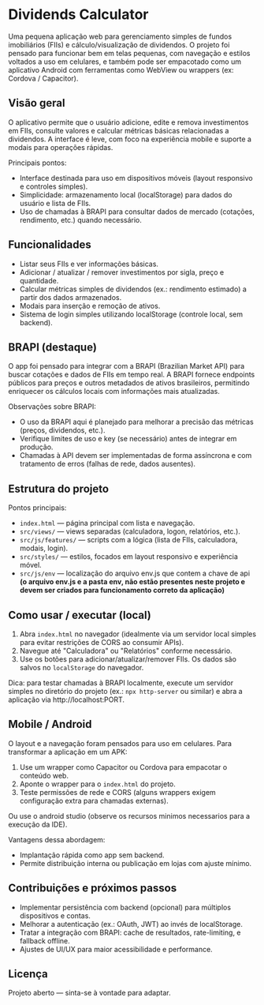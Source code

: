# Dividends Calculator

Uma pequena aplicação web para gerenciamento simples de fundos imobiliários (FIIs) e cálculo/visualização de dividendos. O projeto foi pensado para funcionar bem em telas pequenas, com navegação e estilos voltados a uso em celulares, e também pode ser empacotado como um aplicativo Android com ferramentas como WebView ou wrappers (ex: Cordova / Capacitor).

## Visão geral

O aplicativo permite que o usuário adicione, edite e remova investimentos em FIIs, consulte valores e calcular métricas básicas relacionadas a dividendos. A interface é leve, com foco na experiência mobile e suporte a modais para operações rápidas.

Principais pontos:

- Interface destinada para uso em dispositivos móveis (layout responsivo e controles simples).
- Simplicidade: armazenamento local (localStorage) para dados do usuário e lista de FIIs.
- Uso de chamadas à BRAPI para consultar dados de mercado (cotações, rendimento, etc.) quando necessário.

## Funcionalidades

- Listar seus FIIs e ver informações básicas.
- Adicionar / atualizar / remover investimentos por sigla, preço e quantidade.
- Calcular métricas simples de dividendos (ex.: rendimento estimado) a partir dos dados armazenados.
- Modais para inserção e remoção de ativos.
- Sistema de login simples utilizando localStorage (controle local, sem backend).

## BRAPI (destaque)

O app foi pensado para integrar com a BRAPI (Brazilian Market API) para buscar cotações e dados de FIIs em tempo real. A BRAPI fornece endpoints públicos para preços e outros metadados de ativos brasileiros, permitindo enriquecer os cálculos locais com informações mais atualizadas.

Observações sobre BRAPI:

- O uso da BRAPI aqui é planejado para melhorar a precisão das métricas (preços, dividendos, etc.).
- Verifique limites de uso e key (se necessário) antes de integrar em produção.
- Chamadas à API devem ser implementadas de forma assíncrona e com tratamento de erros (falhas de rede, dados ausentes).

## Estrutura do projeto

Pontos principais:

- `index.html` — página principal com lista e navegação.
- `src/views/` — views separadas (calculadora, logon, relatórios, etc.).
- `src/js/features/` — scripts com a lógica (lista de FIIs, calculadora, modais, login).
- `src/styles/` — estilos, focados em layout responsivo e experiência móvel.
- `src/js/env` — localização do arquivo env.js que contem a chave de api **(o arquivo env.js e a pasta env, não estão presentes neste projeto e devem ser criados para funcionamento correto da aplicação)**

## Como usar / executar (local)

1. Abra `index.html` no navegador (idealmente via um servidor local simples para evitar restrições de CORS ao consumir APIs).
2. Navegue até "Calculadora" ou "Relatórios" conforme necessário.
3. Use os botões para adicionar/atualizar/remover FIIs. Os dados são salvos no `localStorage` do navegador.

Dica: para testar chamadas à BRAPI localmente, execute um servidor simples no diretório do projeto (ex.: `npx http-server` ou similar) e abra a aplicação via http://localhost:PORT.

## Mobile / Android

O layout e a navegação foram pensados para uso em celulares. Para transformar a aplicação em um APK:

1. Use um wrapper como Capacitor ou Cordova para empacotar o conteúdo web.
2. Aponte o wrapper para o `index.html` do projeto.
3. Teste permissões de rede e CORS (alguns wrappers exigem configuração extra para chamadas externas).

Ou use o android studio (observe os recursos minimos necessarios para a execução da IDE).

Vantagens dessa abordagem:

- Implantação rápida como app sem backend.
- Permite distribuição interna ou publicação em lojas com ajuste mínimo.

## Contribuições e próximos passos

- Implementar persistência com backend (opcional) para múltiplos dispositivos e contas.
- Melhorar a autenticação (ex.: OAuth, JWT) ao invés de localStorage.
- Tratar a integração com BRAPI: cache de resultados, rate-limiting, e fallback offline.
- Ajustes de UI/UX para maior acessibilidade e performance.

## Licença

Projeto aberto — sinta-se à vontade para adaptar.
